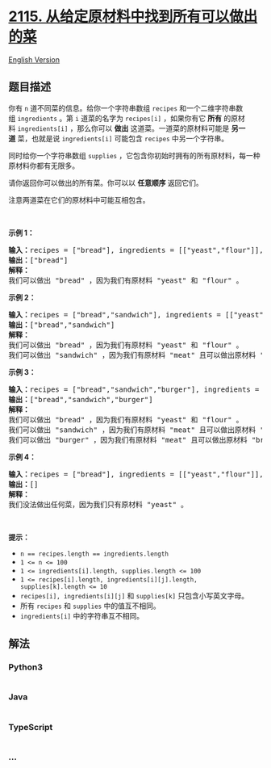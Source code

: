 # [2115. 从给定原材料中找到所有可以做出的菜](https://leetcode.cn/problems/find-all-possible-recipes-from-given-supplies)

[English Version](/solution/2100-2199/2115.Find%20All%20Possible%20Recipes%20from%20Given%20Supplies/README_EN.md)

## 题目描述

<!-- 这里写题目描述 -->

<p>你有 <code>n</code>&nbsp;道不同菜的信息。给你一个字符串数组&nbsp;<code>recipes</code>&nbsp;和一个二维字符串数组&nbsp;<code>ingredients</code>&nbsp;。第&nbsp;<code>i</code>&nbsp;道菜的名字为&nbsp;<code>recipes[i]</code>&nbsp;，如果你有它&nbsp;<strong>所有</strong>&nbsp;的原材料&nbsp;<code>ingredients[i]</code>&nbsp;，那么你可以&nbsp;<strong>做出</strong>&nbsp;这道菜。一道菜的原材料可能是&nbsp;<strong>另一道</strong>&nbsp;菜，也就是说&nbsp;<code>ingredients[i]</code>&nbsp;可能包含&nbsp;<code>recipes</code>&nbsp;中另一个字符串。</p>

<p>同时给你一个字符串数组&nbsp;<code>supplies</code>&nbsp;，它包含你初始时拥有的所有原材料，每一种原材料你都有无限多。</p>

<p>请你返回你可以做出的所有菜。你可以以 <strong>任意顺序</strong>&nbsp;返回它们。</p>

<p>注意两道菜在它们的原材料中可能互相包含。</p>

<p>&nbsp;</p>

<p><strong>示例 1：</strong></p>

<pre><b>输入：</b>recipes = ["bread"], ingredients = [["yeast","flour"]], supplies = ["yeast","flour","corn"]
<b>输出：</b>["bread"]
<strong>解释：</strong>
我们可以做出 "bread" ，因为我们有原材料 "yeast" 和 "flour" 。
</pre>

<p><strong>示例 2：</strong></p>

<pre><b>输入：</b>recipes = ["bread","sandwich"], ingredients = [["yeast","flour"],["bread","meat"]], supplies = ["yeast","flour","meat"]
<b>输出：</b>["bread","sandwich"]
<strong>解释：</strong>
我们可以做出 "bread" ，因为我们有原材料 "yeast" 和 "flour" 。
我们可以做出 "sandwich" ，因为我们有原材料 "meat" 且可以做出原材料 "bread" 。
</pre>

<p><strong>示例 3：</strong></p>

<pre><b>输入：</b>recipes = ["bread","sandwich","burger"], ingredients = [["yeast","flour"],["bread","meat"],["sandwich","meat","bread"]], supplies = ["yeast","flour","meat"]
<b>输出：</b>["bread","sandwich","burger"]
<strong>解释：</strong>
我们可以做出 "bread" ，因为我们有原材料 "yeast" 和 "flour" 。
我们可以做出 "sandwich" ，因为我们有原材料 "meat" 且可以做出原材料 "bread" 。
我们可以做出 "burger" ，因为我们有原材料 "meat" 且可以做出原材料 "bread" 和 "sandwich" 。
</pre>

<p><strong>示例 4：</strong></p>

<pre><b>输入：</b>recipes = ["bread"], ingredients = [["yeast","flour"]], supplies = ["yeast"]
<b>输出：</b>[]
<strong>解释：</strong>
我们没法做出任何菜，因为我们只有原材料 "yeast" 。
</pre>

<p>&nbsp;</p>

<p><strong>提示：</strong></p>

<ul>
	<li><code>n == recipes.length == ingredients.length</code></li>
	<li><code>1 &lt;= n &lt;= 100</code></li>
	<li><code>1 &lt;= ingredients[i].length, supplies.length &lt;= 100</code></li>
	<li><code>1 &lt;= recipes[i].length, ingredients[i][j].length, supplies[k].length &lt;= 10</code></li>
	<li><code>recipes[i], ingredients[i][j]</code>&nbsp;和&nbsp;<code>supplies[k]</code>&nbsp;只包含小写英文字母。</li>
	<li>所有&nbsp;<code>recipes</code> 和&nbsp;<code>supplies</code>&nbsp;中的值互不相同。</li>
	<li><code>ingredients[i]</code>&nbsp;中的字符串互不相同。</li>
</ul>

## 解法

<!-- 这里可写通用的实现逻辑 -->

<!-- tabs:start -->

### **Python3**

<!-- 这里可写当前语言的特殊实现逻辑 -->

```python


```

### **Java**

<!-- 这里可写当前语言的特殊实现逻辑 -->

```java


```

### **TypeScript**

<!-- 这里可写当前语言的特殊实现逻辑 -->

```ts

```

### **...**

```


```

<!-- tabs:end -->
